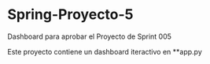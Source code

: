 # Spring-Proyecto-5

Dashboard para aprobar el Proyecto de Sprint 005

Este proyecto contiene un dashboard iteractivo en **app.py